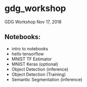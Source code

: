 # gdg_workshop
GDG Workshop Nov 17, 2018  

## Notebooks:  
* intro to notebooks  
*  hello tensorflow  
*  MNIST TF Estimator  
*  MNIST Keras (optional)  
*  Object Detection (inference)    
*  Object Detection (Training)  
*  Semantic Segmentation (inference)  

